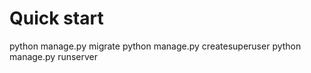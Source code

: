 # Quick start

python manage.py migrate
python manage.py createsuperuser
python manage.py runserver
